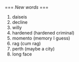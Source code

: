 === *New words* ===

1.  daiseis
2. decline
3. willy
4. hardened (hardened criminal)
5. momento (memory I guess)
6. rag (cum rag)
7. perth (maybe a city)
8. long face

